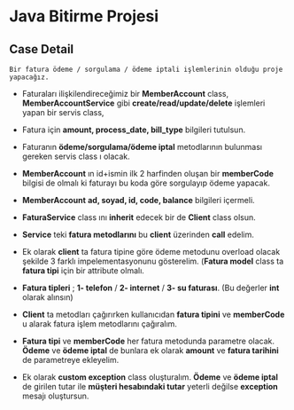 # Java Bitirme Projesi

## Case Detail

    Bir fatura ödeme / sorgulama / ödeme iptali işlemlerinin olduğu proje yapacağız.

- Faturaları ilişkilendireceğimiz bir **MemberAccount** class, **MemberAccountService** gibi **create/read/update/delete** işlemleri yapan bir servis class,

- Fatura için **amount, process_date, bill_type** bilgileri tutulsun.

- Faturanın **ödeme/sorgulama/ödeme iptal** metodlarının bulunması gereken servis class ı olacak.

- **MemberAccount** ın id+ismin ilk 2 harfinden oluşan bir **memberCode** bilgisi de olmalı ki faturayı bu koda göre sorgulayıp ödeme yapacak.

- **MemberAccount** **ad, soyad, id, code, balance** bilgileri içermeli.

- **FaturaService** class ını **inherit** edecek bir de **Client** class olsun.

- **Service** teki **fatura metodlarını** bu **client** üzerinden **call** edelim.

- Ek olarak **client** ta fatura tipine göre ödeme metodunu overload olacak şekilde 3 farklı impelementasyonunu gösterelim. (**Fatura model** class ta **fatura tipi** için bir attribute olmalı. 

- **Fatura tipleri** ; **1- telefon** / **2- internet** / **3- su faturası**. (Bu değerler **int** olarak alınsın)

- **Client** ta metodları çağırırken kullanıcıdan **fatura tipini** ve **memberCode** u alarak fatura işlem metodlarını çağıralım.

- **Fatura tipi** ve **memberCode** her fatura metodunda parametre olacak. **Ödeme** ve **ödeme iptal** de bunlara ek olarak **amount** ve **fatura tarihini** de parametreye ekleyelim.

- Ek olarak **custom exception** class oluşturalım. **Ödeme** ve **ödeme iptal** de girilen tutar ile **müşteri hesabındaki tutar** yeterli değilse **exception** mesajı oluştursun.